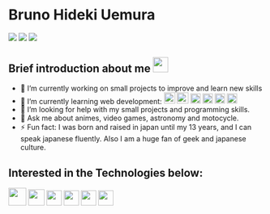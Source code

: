 # Bruno Hideki Uemura
<a href="https://www.linkedin.com/in/bruno-uemura/"><img src="https://img.shields.io/badge/linkedin-0077B5.svg?style=for-the-badge&logo=linkedin&logoColor=white"></a>
<a href="https://www.instagram.com/uemurabruno/"><img src="https://img.shields.io/badge/instagram-E4405F.svg?style=for-the-badge&logo=instagram&logoColor=white"></a>
<a href="mailto:bruno.h.uemura@gmail.com"><img src="https://img.shields.io/badge/e‑mail-D14836.svg?style=for-the-badge&logo=GMail&logoColor=white"></a>

## Brief introduction about me <img src="https://media.giphy.com/media/hvRJCLFzcasrR4ia7z/giphy.gif" width="30px">

- 🔭 I’m currently working on small projects to improve and learn new skills
- 🌱 I’m currently learning web development:
  <img src="https://sujanbyanjankar.com.np/wp-content/uploads/2019/01/React.js_logo-512.png" width="22px" heigth="22px"> <img src="https://media.slid.es/uploads/118447/images/2991881/reactpurple.png" width="22.52px" heigth="20px"> <img src="https://cdn.iconscout.com/icon/free/png-512/node-js-1174925.png" width="20px" heigth="20px"> <img src="https://cdn.freebiesupply.com/logos/large/2x/logo-javascript-logo-png-transparent.png" width="20px" heigth="20px"> <img src="https://miro.medium.com/max/816/1*mn6bOs7s6Qbao15PMNRyOA.png" width="20px" heigth="20px"> <img src="https://brandslogos.com/wp-content/uploads/images/large/python-logo.png" width="20px" heigth="20px">
- 🤔 I’m looking for help with my small projects and programming skills.
- 💬 Ask me about animes, video games, astronomy and motocycle.
- ⚡ Fun fact: I was born and raised in japan until my 13 years, and I can speak japanese fluently. Also I am a huge fan of geek and japanese culture.

## Interested in the Technologies below:
<img src="https://sujanbyanjankar.com.np/wp-content/uploads/2019/01/React.js_logo-512.png" width="35px" heigth="32px"> <img src="https://media.slid.es/uploads/118447/images/2991881/reactpurple.png" width="32.52px" heigth="30px"> <img src="https://cdn.iconscout.com/icon/free/png-512/node-js-1174925.png" width="30px" heigth="30px"> <img src="https://cdn.freebiesupply.com/logos/large/2x/logo-javascript-logo-png-transparent.png" width="30px" heigth="30px"> <img src="https://miro.medium.com/max/816/1*mn6bOs7s6Qbao15PMNRyOA.png" width="30px" heigth="30px"> <img src="https://brandslogos.com/wp-content/uploads/images/large/python-logo.png" width="30px" heigth="30px">
